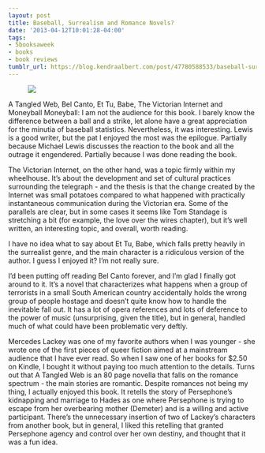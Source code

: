 ```yaml
---
layout: post
title: Baseball, Surrealism and Romance Novels?
date: '2013-04-12T10:01:28-04:00'
tags:
- 5booksaweek
- books
- book reviews
tumblr_url: https://blog.kendraalbert.com/post/47780588533/baseball-surrealism-and-romance-novels
---
```

<figure class="tmblr-full" data-orig-height="146" data-orig-width="500"><img src="https://66.media.tumblr.com/8c1990a46bbf285347ce1eff4e51e246/222de64d25ea64ab-2d/s540x810/571363aa73b4938739ed604685a3845ecabb64ae.png" data-orig-height="146" data-orig-width="500"></figure>A Tangled Web, Bel Canto, Et Tu, Babe, The Victorian Internet and Moneyball

<!-- more -->Moneyball: I am not the audience for this book. I barely know the difference between a ball and a strike, let alone have a great appreciation for the minutia of baseball statistics. Nevertheless, it was interesting. Lewis is a good writer, but the pat I enjoyed the most was the epilogue. Partially because Michael Lewis discusses the reaction to the book and all the outrage it engendered. Partially because I was done reading the book.&nbsp;

The Victorian Internet, on the other hand, was a topic firmly within my wheelhouse. It’s about the development and set of cultural practices surrounding the telegraph - and the thesis is that the change created by the Internet was small potatoes compared to what happened with practically instantaneous communication during the Victorian era. Some of the parallels are clear, but in some cases it seems like Tom Standage is stretching a bit (for example, the love over the wires chapter), but it’s well written, an interesting topic, and overall, worth reading.

I have no idea what to say about Et Tu, Babe, which falls pretty heavily in the surrealist genre, and the main character is a ridiculous version of the author. I guess I enjoyed it? I’m not really sure.

I’d been putting off reading Bel Canto forever, and I’m glad I finally got around to it. It’s a novel that characterizes what happens when a group of terrorists in a small South American country accidentally holds the wrong group of people hostage and doesn’t quite know how to handle the inevitable fall out. It has a lot of opera references and lots of deference to the power of music (unsurprising, given the title), but in general, handled much of what could have been problematic very deftly.&nbsp;

Mercedes Lackey was one of my favorite authors when I was younger - she wrote one of the first pieces of queer fiction aimed at a mainstream audience that I have ever read. So when I saw one of her books for $2.50 on Kindle, I bought it without paying too much attention to the details. Turns out that A Tangled Web is an 80 page novella that falls on the romance spectrum - the main stories are romantic. Despite romances not being my thing, I actually enjoyed this book. It retells the story of Persephone’s kidnapping and marriage to Hades as one where Persephone is trying to escape from her overbearing mother (Demeter) and is a willing and active participant. There’s the unnecessary insertion of two of Lackey’s characters from another book, but in general, I liked this retelling that granted Persephone agency and control over her own destiny, and thought that it was a fun idea.&nbsp;

